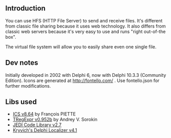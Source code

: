 ## Introduction
You can use HFS (HTTP File Server) to send and receive files.
It's different from classic file sharing because it uses web technology.
It also differs from classic web servers because it's very easy to use and runs "right out-of-the box".

The virtual file system will allow you to easily share even one single file.

## Dev notes
Initially developed in 2002 with Delphi 6, now with Delphi 10.3.3 (Community Edition).
Icons are generated at http://fontello.com/ . Use fontello.json for further modifications.

## Libs used
- [ICS v8.64](http://www.overbyte.be) by François PIETTE 
- [TRegExpr v0.952b](https://github.com/andgineer/TRegExpr/releases) by Andrey V. Sorokin
- [JEDI Code Library v2.7](https://github.com/project-jedi/jcl)
- [Kryvich's Delphi Localizer v4.1](http://sites.google.com/site/kryvich)
